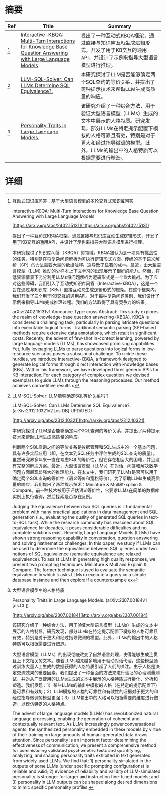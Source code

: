 # 摘要

| Ref | Title | Summary |
| --- | --- | --- |
| [^1] | [Interactive-KBQA: Multi-Turn Interactions for Knowledge Base Question Answering with Large Language Models](https://arxiv.org/abs/2402.15131) | 提出了一种互动式KBQA框架，通过直接与知识库互动生成逻辑形式，开发了用于KB交互的通用API，并设计了示例来指导大型语言模型进行推理。 |
| [^2] | [LLM-SQL-Solver: Can LLMs Determine SQL Equivalence?.](http://arxiv.org/abs/2312.10321) | 本研究探讨了LLM是否能够确定两个SQL查询的等价关系，并提出了两种提示技术来帮助LLM生成高质量的响应。 |
| [^3] | [Personality Traits in Large Language Models.](http://arxiv.org/abs/2307.00184) | 该研究介绍了一种综合方法，用于验证大型语言模型（LLMs）生成的文本中展示的人格特质。研究发现，部分LLMs在特定提示配置下模拟的人格可靠且有效，特别是对于更大和经过指导微调的模型。此外，LLMs的输出中的人格特质可以根据需要进行塑造。 |

# 详细

[^1]: 互动式知识库问答：基于大型语言模型的多轮交互式知识库问答

    Interactive-KBQA: Multi-Turn Interactions for Knowledge Base Question Answering with Large Language Models

    [https://arxiv.org/abs/2402.15131](https://arxiv.org/abs/2402.15131)

    提出了一种互动式KBQA框架，通过直接与知识库互动生成逻辑形式，开发了用于KB交互的通用API，并设计了示例来指导大型语言模型进行推理。

    

    本研究探讨了知识库问答（KBQA）的领域。KBQA被认为是一项具有挑战性的任务，特别是在将复杂问题解析为可执行逻辑形式方面。传统的基于语义解析（SP）的方法需要大量的数据注释，这导致了显著的成本。最近，由大型语言模型（LLM）推动的少样本上下文学习的出现展示了很好的能力。然而，在低资源情景下充分利用LLMs将问题解析为逻辑形式是一个重大挑战。为了应对这些障碍，我们引入了互动式知识库问答（Interactive-KBQA），这是一个旨在通过与知识库（KBs）直接互动来生成逻辑形式的框架。在这个框架内，我们开发了三个用于KB交互的通用API。对于每种复杂问题类别，我们设计了示例来指导LLMs完成推理过程。我们的方法取得了具有竞争力的结果。

    arXiv:2402.15131v1 Announce Type: cross  Abstract: This study explores the realm of knowledge-base question answering (KBQA). KBQA is considered a challenging task, particularly in parsing intricate questions into executable logical forms. Traditional semantic parsing (SP)-based methods require extensive data annotations, which result in significant costs. Recently, the advent of few-shot in-context learning, powered by large language models (LLMs), has showcased promising capabilities. Yet, fully leveraging LLMs to parse questions into logical forms in low-resource scenarios poses a substantial challenge. To tackle these hurdles, we introduce Interactive-KBQA, a framework designed to generate logical forms through direct interaction with knowledge bases (KBs). Within this framework, we have developed three generic APIs for KB interaction. For each category of complex question, we devised exemplars to guide LLMs through the reasoning processes. Our method achieves competitive results o
    
[^2]: LLM-SQL-Solver: LLM能够确定SQL等价关系吗？

    LLM-SQL-Solver: Can LLMs Determine SQL Equivalence?. (arXiv:2312.10321v2 [cs.DB] UPDATED)

    [http://arxiv.org/abs/2312.10321](http://arxiv.org/abs/2312.10321)

    本研究探讨了LLM是否能够确定两个SQL查询的等价关系，并提出了两种提示技术来帮助LLM生成高质量的响应。

    

    判断两个SQL查询之间的等价关系是数据管理和SQL生成中的一个基本问题，具有许多实际应用（即，在文本到SQL任务中评估生成的SQL查询的质量）。虽然研究界多年来一直在考虑SQL的等价性，但它存在相当大的困难，并且没有完整的解决方案。最近，大型语言模型（LLMs）在对话、问答和解决数学问题方面展现出强大的推理能力。在本文中，我们研究了LLMs是否可以用于确定两个SQL查询的等价性（语义等价和宽松等价）。为了帮助LLMs生成高质量的响应，我们提出了两种提示技术：Miniature & Mull和Explain & Compare。前一种技术被用于评估语义等价性，它要求LLMs在简单的数据库实例上执行查询，然后探索是否存在反例。

    Judging the equivalence between two SQL queries is a fundamental problem with many practical applications in data management and SQL generation (i.e., evaluating the quality of generated SQL queries in text-to-SQL task). While the research community has reasoned about SQL equivalence for decades, it poses considerable difficulties and no complete solutions exist. Recently, Large Language Models (LLMs) have shown strong reasoning capability in conversation, question answering and solving mathematics challenges. In this paper, we study if LLMs can be used to determine the equivalence between SQL queries under two notions of SQL equivalence (semantic equivalence and relaxed equivalence). To assist LLMs in generating high quality responses, we present two prompting techniques: Miniature & Mull and Explain & Compare. The former technique is used to evaluate the semantic equivalence in which it asks LLMs to execute a query on a simple database instance and then explore if a counterexample ex
    
[^3]: 大型语言模型中的人格特质

    Personality Traits in Large Language Models. (arXiv:2307.00184v1 [cs.CL])

    [http://arxiv.org/abs/2307.00184](http://arxiv.org/abs/2307.00184)

    该研究介绍了一种综合方法，用于验证大型语言模型（LLMs）生成的文本中展示的人格特质。研究发现，部分LLMs在特定提示配置下模拟的人格可靠且有效，特别是对于更大和经过指导微调的模型。此外，LLMs的输出中的人格特质可以根据需要进行塑造。

    

    大型语言模型（LLMs）的出现彻底改变了自然语言处理，使得能够生成连贯且上下文相关的文本。随着LLMs越来越多地用于驱动对话代理，这些模型通过训练大量人工生成的数据获得的人格特质引起了人们的关注。由于人格是决定交流效果的重要因素，我们提出了一种全面的方法来进行验证的心理测量测试，并对从广泛使用的LLMs生成的文本中展示的人格特质进行量化、分析和塑造。我们发现：1）某些LLMs的输出中模拟的人格（在特定的提示配置下）是可靠和有效的；2）LLM模拟的人格的可靠性和有效性的证据对于更大的和经过指导微调的模型更强；3）LLM输出中的人格可以根据需要的维度进行塑造，以模仿特定的人格特点。

    The advent of large language models (LLMs) has revolutionized natural language processing, enabling the generation of coherent and contextually relevant text. As LLMs increasingly power conversational agents, the synthesized personality embedded in these models by virtue of their training on large amounts of human-generated data draws attention. Since personality is an important factor determining the effectiveness of communication, we present a comprehensive method for administering validated psychometric tests and quantifying, analyzing, and shaping personality traits exhibited in text generated from widely-used LLMs. We find that: 1) personality simulated in the outputs of some LLMs (under specific prompting configurations) is reliable and valid; 2) evidence of reliability and validity of LLM-simulated personality is stronger for larger and instruction fine-tuned models; and 3) personality in LLM outputs can be shaped along desired dimensions to mimic specific personality profiles. 
    

